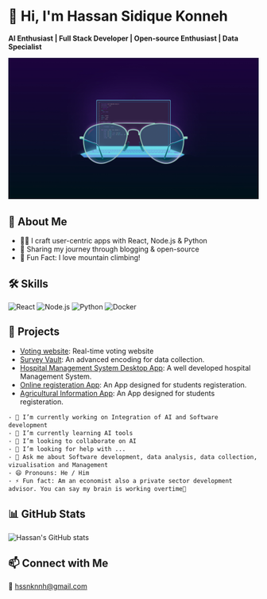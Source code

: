 # 👋 Hi, I'm Hassan Sidique Konneh

**AI Enthusiast | Full Stack Developer | Open-source Enthusiast | Data Specialist**

![Profile Banner](https://github.com/hskonneh/.github/blob/main/1218911.jpg?raw=true)

## 🚀 About Me
- 👩‍💻 I craft user-centric apps with React, Node.js & Python
- 📝 Sharing my journey through blogging & open-source
- 🧗 Fun Fact: I love mountain climbing!

## 🛠️ Skills
![React](https://img.shields.io/badge/-React-61DAFB?logo=react&logoColor=white)
![Node.js](https://img.shields.io/badge/-Node.js-339933?logo=node.js&logoColor=white)
![Python](https://img.shields.io/badge/-Python-3776AB?logo=python&logoColor=white)
![Docker](https://img.shields.io/badge/-Docker-2496ED?logo=docker&logoColor=white)

## 🌟 Projects
- [Voting website](https://github.com/hskonneh/alx-polly.git): Real-time voting website
- [Survey Vault](https://github.com/hskonneh/SurveyVault.git): An advanced encoding for data collection.
- [Hospital Management System Desktop App](https://github.com/hskonneh/Desktop-App-Hospital-Management-System.git): A well developed hospital Management System.
- [Online registeration App](https://github.com/hskonneh/Student_online_registeration_system.git): An App designed for students registeration.
- [Agricultural Information App](https://github.com/hskonneh/agrosll.git): An App designed for students registeration.

```
- 🔭 I’m currently working on Integration of AI and Software development
- 🌱 I’m currently learning AI tools
- 👯 I’m looking to collaborate on AI
- 🤔 I’m looking for help with ...
- 💬 Ask me about Software development, data analysis, data collection, vizualisation and Management
- 😄 Pronouns: He / Him
- ⚡ Fun fact: Am an economist also a private sector development advisor. You can say my brain is working overtime🤣
```
## 📊 GitHub Stats
![Hassan's GitHub stats](https://github-readme-stats.vercel.app/api?username=hskonneh&show_icons=true)
## 📫 Connect with Me
📧 hssnknnh@gmail.com

